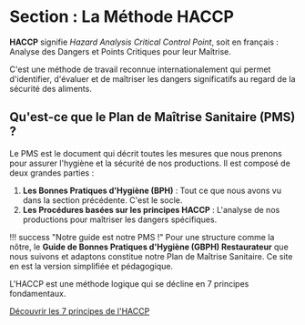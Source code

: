 # Section : La Méthode HACCP

**HACCP** signifie *Hazard Analysis Critical Control Point*, soit en français : Analyse des Dangers et Points Critiques pour leur Maîtrise.

C'est une méthode de travail reconnue internationalement qui permet d'identifier, d'évaluer et de maîtriser les dangers significatifs au regard de la sécurité des aliments.

## Qu'est-ce que le Plan de Maîtrise Sanitaire (PMS) ?

Le PMS est le document qui décrit toutes les mesures que nous prenons pour assurer l'hygiène et la sécurité de nos productions. Il est composé de deux grandes parties :

1.  **Les Bonnes Pratiques d'Hygiène (BPH)** : Tout ce que nous avons vu dans la section précédente. C'est le socle.
2.  **Les Procédures basées sur les principes HACCP** : L'analyse de nos productions pour maîtriser les dangers spécifiques.

!!! success "Notre guide est notre PMS !"
    Pour une structure comme la nôtre, le **Guide de Bonnes Pratiques d'Hygiène (GBPH) Restaurateur** que nous suivons et adaptons constitue notre Plan de Maîtrise Sanitaire. Ce site en est la version simplifiée et pédagogique.

L'HACCP est une méthode logique qui se décline en 7 principes fondamentaux.

[Découvrir les 7 principes de l'HACCP](7-principes.md)
